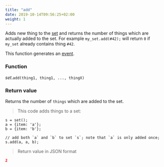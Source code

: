```yaml
---
title: "add"
date: 2019-10-14T09:56:25+02:00
weight: 1
---
```


Adds new thing to the [set](../../data-types/set-type) and returns the number of things which are
actually added to the set. For example `my_set.add(#42);` will return `0`
if `my_set` already contains thing `#42`.

This function generates an [event](../../events).

### Function
*set*.`add(thing1, thing1, ..., thingX)`

### Return value
Returns the number of `things` which are added to the set.

> This code adds things to a set:

```thingsdb,json_response
s = set();
a = {item: 'a'};
b = {item: 'b'};

// add both `a` and `b` to set `s`; note that `a` is only added once;
s.add(a, a, b);
```

> Return value in JSON format

```json
2
```
